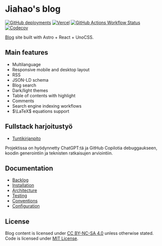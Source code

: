 # Jiahao's blog

[![GitHub deployments](https://img.shields.io/github/deployments/TheJiahao/TheJiahao.github.io/production?style=for-the-badge&logo=github&label=Production)](https://thejiahao.github.io)
[![Vercel](https://img.shields.io/badge/Preview-light--green?style=for-the-badge&logo=vercel&logoColor=white&label=Vercel&labelColor=black)](https://thejiahao-staging.vercel.app)
[![GitHub Actions Workflow Status](https://img.shields.io/github/actions/workflow/status/TheJiahao/TheJiahao.github.io/cicd.yml?style=for-the-badge&label=CI%2FCD&logo=github-actions)](https://github.com/TheJiahao/TheJiahao.github.io/actions/workflows/cicd.yml)
[![Codecov](https://img.shields.io/codecov/c/github/TheJiahao/TheJiahao.github.io?style=for-the-badge&logo=codecov)](https://codecov.io/gh/TheJiahao/TheJiahao.github.io)

[Blog](https://thejiahao.github.io) site built with Astro + React + UnoCSS.

## Main features

- Multilanguage
- Responsive mobile and desktop layout
- RSS
- JSON-LD schema
- Blog search
- Dark/light themes
- Table of contents with highlight
- Comments
- Search engine indexing workflows
- $\LaTeX$ equations support

## Fullstack harjoitustyö

- [Tuntikirjanpito](https://helsinkifi-my.sharepoint.com/:x:/g/personal/jiahao_ad_helsinki_fi/EfxlAGlsZ-1OqF8D3fEOavsBr65ZqqzE_1g_co9KLDwQ8Q)

Projektissa on hyödynnetty ChatGPT:tä ja GitHub Copilotia debuggaukseen, koodin generointiin ja teknisten ratkaisujen arviointiin.

## Documentation

- [Backlog](https://github.com/users/TheJiahao/projects/2)
- [Installation](/docs/installation.md)
- [Architecture](/docs/architecture.md)
- [Testing](/docs/testing.md)
- [Conventions](/docs/conventions.md)
- [Configuration](/docs/configuration.md)

## License

Blog content is licensed under [CC BY-NC-SA 4.0](https://creativecommons.org/licenses/by-nc-sa/4.0/) unless otherwise stated.
Code is licensed under [MIT License](/LICENSE).
